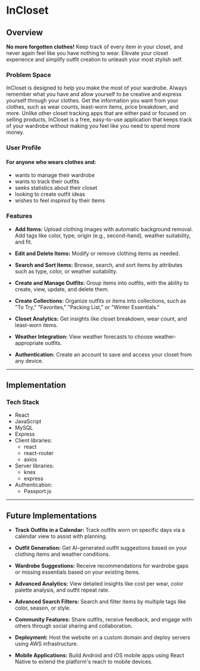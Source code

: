 # InCloset

## Overview

**No more forgotten clothes!** Keep track of every item in your closet, and never again feel like you have nothing to wear. Elevate your closet experience and simplify outfit creation to unleash your most stylish self.

### Problem Space

InCloset is designed to help you make the most of your wardrobe. Always remember what you have and allow yourself to be creative and express yourself through your clothes. Get the information you want from your clothes, such as wear counts, least-worn items, price breakdown, and more. Unlike other closet tracking apps that are either paid or focused on selling products, InCloset is a free, easy-to-use application that keeps track of your wardrobe without making you feel like you need to spend more money.

### User Profile

#### For anyone who wears clothes and:

- wants to manage their wardrobe
- wants to track their outfits
- seeks statistics about their closet
- looking to create outfit ideas
- wishes to feel _inspired_ by their items

### Features

- **Add Items:** Upload clothing images with automatic background removal. Add tags like color, type, origin (e.g., second-hand), weather suitability, and fit.
  
- **Edit and Delete Items:** Modify or remove clothing items as needed.

- **Search and Sort Items:** Browse, search, and sort items by attributes such as type, color, or weather suitability.

- **Create and Manage Outfits:** Group items into outfits, with the ability to create, view, update, and delete them.

- **Create Collections:** Organize outfits or items into collections, such as "To Try," "Favorites," "Packing List," or "Winter Essentials."

- **Closet Analytics:** Get insights like closet breakdown, wear count, and least-worn items.

- **Weather Integration:** View weather forecasts to choose weather-appropriate outfits.

- **Authentication:** Create an account to save and access your closet from any device.

---

## Implementation

### Tech Stack

- React
- JavaScript
- MySQL
- Express
- Client libraries:
  - react
  - react-router
  - axios
- Server libraries:
  - knex
  - express
- Authentication:
  - Passport.js

---

## Future Implementations

- **Track Outfits in a Calendar:** Track outfits worn on specific days via a calendar view to assist with planning.

- **Outfit Generation:** Get AI-generated outfit suggestions based on your clothing items and weather conditions.

- **Wardrobe Suggestions:** Receive recommendations for wardrobe gaps or missing essentials based on your existing items.

- **Advanced Analytics:** View detailed insights like cost per wear, color palette analysis, and outfit repeat rate.

- **Advanced Search Filters:** Search and filter items by multiple tags like color, season, or style.

- **Community Features:** Share outfits, receive feedback, and engage with others through social sharing and collaboration.

- **Deployment:** Host the website on a custom domain and deploy servers using AWS infrastructure.

- **Mobile Applications:** Build Android and iOS mobile apps using React Native to extend the platform's reach to mobile devices.
